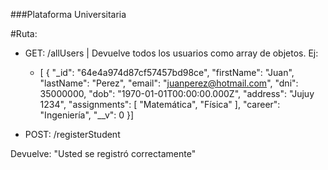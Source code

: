 ###Plataforma Universitaria

#Ruta:

- GET: /allUsers | Devuelve todos los usuarios como array de objetos. Ej: 
    - [
        {
            "_id": "64e4a974d87cf57457bd98ce",
            "firstName": "Juan",
            "lastName": "Perez",
            "email": "juanperez@hotmail.com",
            "dni": 35000000,
            "dob": "1970-01-01T00:00:00.000Z",
            "address": "Jujuy 1234",
            "assignments": [
            "Matemática",
            "Física"
            ],
            "career": "Ingeniería",
            "__v": 0
        }]

- POST: /registerStudent

Devuelve: "Usted se registró correctamente"

